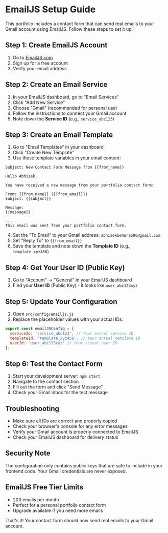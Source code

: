 # EmailJS Setup Guide

This portfolio includes a contact form that can send real emails to your Gmail account using EmailJS. Follow these steps to set it up:

## Step 1: Create EmailJS Account

1. Go to [EmailJS.com](https://www.emailjs.com/)
2. Sign up for a free account
3. Verify your email address

## Step 2: Create an Email Service

1. In your EmailJS dashboard, go to "Email Services"
2. Click "Add New Service"
3. Choose "Gmail" (recommended for personal use)
4. Follow the instructions to connect your Gmail account
5. Note down the **Service ID** (e.g., `service_abc123`)

## Step 3: Create an Email Template

1. Go to "Email Templates" in your dashboard
2. Click "Create New Template"
3. Use these template variables in your email content:

```
Subject: New Contact Form Message from {{from_name}}

Hello Abhisek,

You have received a new message from your portfolio contact form:

From: {{from_name}} ({{from_email}})
Subject: {{subject}}

Message:
{{message}}

---
This email was sent from your portfolio contact form.
```

4. Set the "To Email" to your Gmail address: `abhisekbehera506@gmail.com`
5. Set "Reply To" to `{{from_email}}`
6. Save the template and note down the **Template ID** (e.g., `template_xyz456`)

## Step 4: Get Your User ID (Public Key)

1. Go to "Account" → "General" in your EmailJS dashboard
2. Find your **User ID** (Public Key) - it looks like `user_abc123xyz`

## Step 5: Update Your Configuration

1. Open `src/config/emailjs.js`
2. Replace the placeholder values with your actual IDs:

```javascript
export const emailJSConfig = {
  serviceId: 'service_abc123', // Your actual service ID
  templateId: 'template_xyz456', // Your actual template ID
  userId: 'user_abc123xyz' // Your actual user ID
};
```

## Step 6: Test the Contact Form

1. Start your development server: `npm start`
2. Navigate to the contact section
3. Fill out the form and click "Send Message"
4. Check your Gmail inbox for the test message

## Troubleshooting

- Make sure all IDs are correct and properly copied
- Check your browser's console for any error messages
- Verify your Gmail account is properly connected to EmailJS
- Check your EmailJS dashboard for delivery status

## Security Note

The configuration only contains public keys that are safe to include in your frontend code. Your Gmail credentials are never exposed.

## EmailJS Free Tier Limits

- 200 emails per month
- Perfect for a personal portfolio contact form
- Upgrade available if you need more emails

That's it! Your contact form should now send real emails to your Gmail account.
